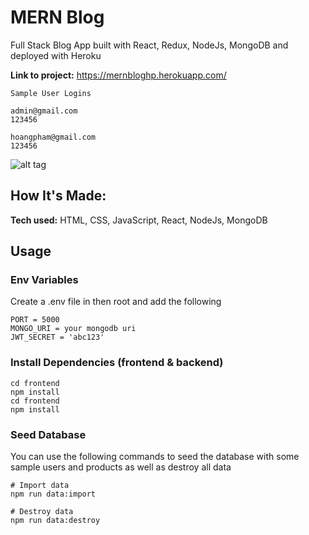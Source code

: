 # MERN Blog

Full Stack Blog App built with React, Redux, NodeJs, MongoDB and deployed with Heroku

**Link to project:** https://mernbloghp.herokuapp.com/

```
Sample User Logins

admin@gmail.com
123456

hoangpham@gmail.com
123456

```

![alt tag](http://placecorgi.com/1200/650)

## How It's Made:

**Tech used:** HTML, CSS, JavaScript, React, NodeJs, MongoDB

## Usage

### Env Variables

Create a .env file in then root and add the following

```
PORT = 5000
MONGO_URI = your mongodb uri
JWT_SECRET = 'abc123'
```

### Install Dependencies (frontend & backend)

```
cd frontend
npm install
cd frontend
npm install
```

### Seed Database

You can use the following commands to seed the database with some sample users and products as well as destroy all data

```
# Import data
npm run data:import

# Destroy data
npm run data:destroy
```
